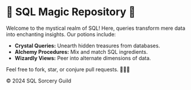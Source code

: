 <!DOCTYPE html>
<html lang="en">
<head>

</head>
<body>
    <h1>🔮 SQL Magic Repository 🔮</h1>
    <p>Welcome to the mystical realm of SQL! Here, queries transform mere data into enchanting insights. Our potions include:</p>
    <ul>
        <li><strong>Crystal Queries:</strong> Unearth hidden treasures from databases.</li>
        <li><strong>Alchemy Procedures:</strong> Mix and match SQL ingredients.</li>
        <li><strong>Wizardly Views:</strong> Peer into alternate dimensions of data.</li>
    </ul>
    <p>Feel free to fork, star, or conjure pull requests. 🌟🧙‍♂️</p>
    <footer>
        <p>© 2024 SQL Sorcery Guild</p>
    </footer>
</body>
</html>
